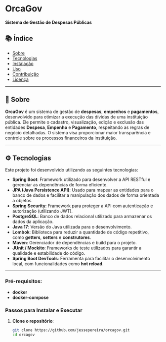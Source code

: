 # OrcaGov
**Sistema de Gestão de Despesas Públicas**

## 📚 Índice
- [Sobre](#sobre)
- [Tecnologias](#tecnologias)
- [Instalação](#instalação)
- [Uso](#uso)
- [Contribuição](#contribuição)
- [Licença](#licença)

---

## 🧾 Sobre

**OrcaGov** é um sistema de gestão de **despesas**, **empenhos** e **pagamentos**, desenvolvido para otimizar a execução das dívidas de uma instituição pública. Ele permite o cadastro, visualização, edição e exclusão das entidades **Despesa**, **Empenho** e **Pagamento**, respeitando as regras de negócio detalhadas. O sistema visa proporcionar maior transparência e controle sobre os processos financeiros da instituição.

---

## ⚙️ Tecnologias

Este projeto foi desenvolvido utilizando as seguintes tecnologias:

- **Spring Boot**: Framework utilizado para desenvolver a API RESTful e gerenciar as dependências de forma eficiente.
- **JPA (Java Persistence API)**: Usado para mapear as entidades para o banco de dados e facilitar a manipulação dos dados de forma orientada a objetos.
- **Spring Security**: Framework para proteger a API com autenticação e autorização (utilizando JWT).
- **PostgreSQL**: Banco de dados relacional utilizado para armazenar os dados da aplicação.
- **Java 17**: Versão do Java utilizada para o desenvolvimento.
- **Lombok**: Biblioteca para reduzir a quantidade de código repetitivo, como **getters**, **setters** e **construtores**.
- **Maven**: Gerenciador de dependências e build para o projeto.
- **JUnit / Mockito**: Frameworks de teste utilizados para garantir a qualidade e estabilidade do código.
- **Spring Boot DevTools**: Ferramenta para facilitar o desenvolvimento local, com funcionalidades como **hot reload**.

---

### Pré-requisitos:
- **docker**
- **docker-compose**

### Passos para Instalar e Executar

1. **Clone o repositório**:
   ```bash
   git clone https://github.com/jessepereira/orcagov.git
   cd orcagov
